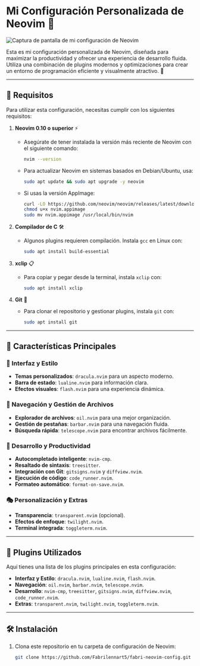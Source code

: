 # Mi Configuración Personalizada de Neovim 🚀

![Captura de pantalla de mi configuración de Neovim](https://pbs.twimg.com/media/Gj7MJ2qXMAA_VEJ?format=jpg&name=large)

Esta es mi configuración personalizada de Neovim, diseñada para maximizar la productividad y ofrecer una experiencia de desarrollo fluida. Utiliza una combinación de plugins modernos y optimizaciones para crear un entorno de programación eficiente y visualmente atractivo. 🎨

---

## 📌 Requisitos

Para utilizar esta configuración, necesitas cumplir con los siguientes requisitos:

1. **Neovim 0.10 o superior** ⚡
   - Asegúrate de tener instalada la versión más reciente de Neovim con el siguiente comando:
     ```bash
     nvim --version
     ```
   - Para actualizar Neovim en sistemas basados en Debian/Ubuntu, usa:
     ```bash
     sudo apt update && sudo apt upgrade -y neovim
     ```
   - Si usas la versión AppImage:
     ```bash
     curl -LO https://github.com/neovim/neovim/releases/latest/download/nvim.appimage
     chmod u+x nvim.appimage
     sudo mv nvim.appimage /usr/local/bin/nvim
     ```

2. **Compilador de C** 🛠️
   - Algunos plugins requieren compilación. Instala `gcc` en Linux con:
     ```bash
     sudo apt install build-essential
     ```

3. **xclip** 📋
   - Para copiar y pegar desde la terminal, instala `xclip` con:
     ```bash
     sudo apt install xclip
     ```

4. **Git** 📝
   - Para clonar el repositorio y gestionar plugins, instala `git` con:
     ```bash
     sudo apt install git
     ```

---

## 🎨 Características Principales

### 🌟 Interfaz y Estilo
- **Temas personalizados**: `dracula.nvim` para un aspecto moderno.
- **Barra de estado**: `lualine.nvim` para información clara.
- **Efectos visuales**: `flash.nvim` para una experiencia dinámica.

### 📂 Navegación y Gestión de Archivos
- **Explorador de archivos**: `oil.nvim` para una mejor organización.
- **Gestión de pestañas**: `barbar.nvim` para una navegación fluida.
- **Búsqueda rápida**: `telescope.nvim` para encontrar archivos fácilmente.

### 🚀 Desarrollo y Productividad
- **Autocompletado inteligente**: `nvim-cmp`.
- **Resaltado de sintaxis**: `treesitter`.
- **Integración con Git**: `gitsigns.nvim` y `diffview.nvim`.
- **Ejecución de código**: `code_runner.nvim`.
- **Formateo automático**: `format-on-save.nvim`.

### 🎭 Personalización y Extras
- **Transparencia**: `transparent.nvim` (opcional).
- **Efectos de enfoque**: `twilight.nvim`.
- **Terminal integrada**: `toggleterm.nvim`.

---

## 🔌 Plugins Utilizados

Aquí tienes una lista de los plugins principales en esta configuración:

- **Interfaz y Estilo**: `dracula.nvim`, `lualine.nvim`, `flash.nvim`.
- **Navegación**: `oil.nvim`, `barbar.nvim`, `telescope.nvim`.
- **Desarrollo**: `nvim-cmp`, `treesitter`, `gitsigns.nvim`, `diffview.nvim`, `code_runner.nvim`.
- **Extras**: `transparent.nvim`, `twilight.nvim`, `toggleterm.nvim`.

---

## 🛠️ Instalación

1. Clona este repositorio en tu carpeta de configuración de Neovim:
   ```bash
   git clone https://github.com/Fabrilennart5/fabri-neovim-config.git ~/.config/nvim
